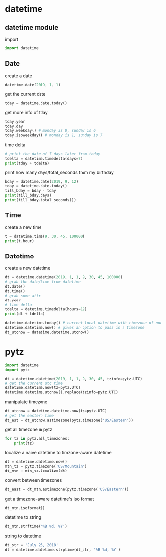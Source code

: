 # datetime
## datetime module   
import   
```python
import datetime
```
## Date
create a date
```python
datetime.date(2019, 1, 1)
```
get the current date
```python
tday = datetime.date.today()
```
get more info of tday
```python
tday.year
tday.day
tday.weekday() # monday is 0, sunday is 6
tday.isoweekday() # monday is 1, sunday is 7
```
time delta
```python
# print the date of 7 days later from today
tdelta = datetime.timedelta(days=7)
print(tday + tdelta)
```
print how many days/total_seconds from my birthday
```python
bday = datetime.date(2019, 9, 12)
tday = datetime.date.today()
till_bday = bday - tday
print(till_bday.days)
print(till_bday.total_seconds())
```
## Time   
create a new time
```python
t = datetime.time(9, 30, 45, 100000)
print(t.hour)
```
## Datetime
create a new datetime
```python
dt = datetime.datetime(2019, 1, 1, 9, 30, 45, 100000)
# grab the date/time from datetime
dt.date()
dt.time()
# grab some attr
dt.year
# time delta
tdelta = datetime.timedelta(hours=12)
print(dt + tdelta)
```
```python
datetime.datetime.today() # current local datetime with timezone of none
datetime.datetime.now() # gives an option to pass in a timezone
dt_utcnow = datetime.datetime.utcnow()
```
# pytz
```python
import datetime
import pytz

dt = datetime.datetime(2019, 1, 1, 9, 30, 45, tzinfo=pytz.UTC)
# get the current utc time
datetime.datetime.now(tz=pytz.UTC)
datetime.datetime.utcnow().replace(tzinfo=pytz.UTC)
```
manipulate timezone
```python
dt_utcnow = datetime.datetime.now(tz=pytz.UTC)
# get the eastern time
dt_est = dt_utcnow.astimezone(pytz.timezone('US/Eastern'))
```
get all timezone in pytz
```python
for tz in pytz.all_timezones:
    print(tz)
```
localize a naive datetime to timzone-aware datetime
```python
dt = datetime.datetime.now()
mtn_tz = pytz.timezone('US/Mountain')
dt_mtn = mtn_tz.localize(dt)
```
convert between timezones
```python
dt_east = dt_mtn.astimezone(pytz.timezone('US/Eastern'))
```
get a timezone-aware datetime's iso format
```python
dt_mtn.isoformat()
```
datetime to string
```python
dt_mtn.strftime('%B %d, %Y')
```
string to datetime
```python
dt_str = 'July 26, 2018'
dt = datetime.datetime.strptime(dt_str, '%B %d, %Y')
```
